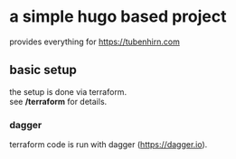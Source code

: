 # a simple hugo based project

provides everything for https://tubenhirn.com

## basic setup

the setup is done via terraform.\
see **/terraform** for details.

### dagger

terraform code is run with dagger (https://dagger.io).
